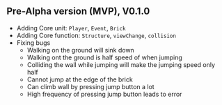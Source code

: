 ## Pre-Alpha version (MVP), V0.1.0
- Adding Core unit: `Player`, `Event`, `Brick`
- Adding Core function: `Structure`, `viewChange`, `collision`
- Fixing bugs
    - Walking on the ground will sink down
    - Walking ont the ground is half speed of when jumping
    - Colliding the wall while jumping will make the jumping speed only half
    - Cannot jump at the edge of the brick
    - Can climb wall by pressing jump button a lot
    - High frequency of pressing jump button leads to error